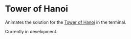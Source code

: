 # Tower of Hanoi
Animates the solution for the [Tower of Hanoi](https://en.wikipedia.org/wiki/Tower_of_Hanoi) in the terminal.

Currently in development.

